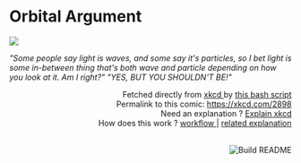 # <b>Orbital Argument</b>

[![](https://imgs.xkcd.com/comics/orbital_argument.png)](https://xkcd.com/2898)

<i>&quot;Some people say light is waves, and some say it&#39;s particles, so I bet light is some in-between thing that&#39;s both wave and particle depending on how you look at it. Am I right?&quot; &quot;YES, BUT YOU SHOULDN&#39;T BE!&quot;</i>

<div align="right">
  Fetched directly from
  <a href="https://xkcd.com">
    xkcd
  </a>
  by
  <a href="https://github.com/Vanille-N/Vanille-N/blob/master/fetch">
    this bash script
  </a>
</div>
<div align="right">
  Permalink to this comic:
  <a href="https://xkcd.com/2898">
    https://xkcd.com/2898
  </a>
</div>
<div align="right">
  Need an explanation ?
  <a href="https://www.explainxkcd.com/wiki/index.php/2898">
    Explain xkcd
  </a>
</div>
<div align="right">
  How does this work ?
  <a href="https://github.com/Vanille-N/Vanille-N/blob/master/.github/workflows/build.yml">
    workflow
  </a>
  |
  <a href="https://simonwillison.net/2020/Jul/10/self-updating-profile-readme/">
    related explanation
  </a>
</div><br>

<a href="https://github.com/Vanille-N/Vanille-N/actions"><img src="https://github.com/Vanille-N/Vanille-N/workflows/Build%20README/badge.svg" align="right" alt="Build README"></a>

